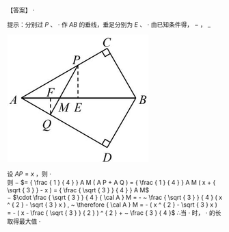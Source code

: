 【答案】 $\cdot$

提示：分别过 $P$ 、 $\cdot$ 作 $A B$ 的垂线，垂足分别为 $E$ 、 $\cdot$ 由已知条件得， $-$ ， $\_$

![](<../../qs_image_DB/专题2-1__将军饮马等8类常见最值问题（解析版）/34646725a2ad1f9c86a379551d6f4a14bdfe5b3ec1f821cf3abb8b4aa5bb5f41.jpg>)

设 $A P { = } x$ ，则 $\cdot$   
则 $-$ $= { \frac { 1 } { 4 } } A M ( A P + A Q ) = { \frac { 1 } { 4 } } A M ( x + { \sqrt { 3 } } - x ) = { \frac { \sqrt { 3 } } { 4 } } A M$   
$-$ $\cdot \frac { \sqrt { 3 } } { 4 } { \cal A } M = - ~ \frac { \sqrt { 3 } } { 4 } ( x ^ { 2 } - \sqrt { 3 } x ) , ~ \therefore { \cal A } M = - ( x ^ { 2 } - \sqrt { 3 } x ) = - ( x - \frac { \sqrt { 3 } } { 2 } ) ^ { 2 } + ~ \frac { 3 } { 4 }$ ∴当 $\cdot$ 时， $\cdot$ 的长取得最大值 $\cdot$
